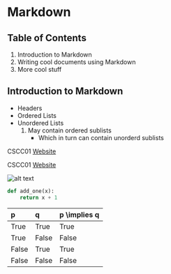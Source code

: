 # Markdown

## Table of Contents


1. Introduction to Markdown
2. Writing cool documents using Markdown
3. More cool stuff

## Introduction to Markdown
* Headers
* Ordered Lists
* Unordered Lists
  1. May contain ordered sublists
     * Which in turn can contain unorderd sublists

CSCC01 [Website](https://mathlab.utsc.utoronto.ca/courses/cscc01s17)

CSCC01 [Website](https://mathlab.utsc.utoronto.ca/courses/cscc01s17 "Course Website")

![alt text](https://mathlab.utsc.utoronto.ca/courses/cscc01s17/utsc_logo.jpg "UTSC")

```python
def add_one(x):
    return x + 1
```

|p|q| p \implies q |
|:----|:----|:----|
|True|True|True|
|True|False|False|
|False|True|True|
|False|False|False|

